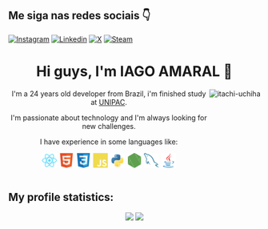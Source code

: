 ## Me siga nas redes sociais :point_down:
[![Instagram](https://img.shields.io/badge/Instagram-400090?style=for-the-badge&logo=instagram&logoColor=white)](https://instagram.com/iago_amaral01)
[![Linkedin](https://img.shields.io/badge/LinkedIn-0077B5?style=for-the-badge&logo=linkedin&logoColor=white)](https://linkedin.com/in/iago-amaral-2b868b1a4/)
[![X](https://img.shields.io/badge/Twitter-1DA1F2?style=for-the-badge&logo=twitter&logoColor=white)](https://x.com/IagoAmaral19)
[![Steam](https://img.shields.io/badge/Steam-000000?style=for-the-badge&logo=steam&logoColor=white)](https://steamcommunity.com/profiles/76561198984280607/)

<h1 align="center" >Hi guys, I'm IAGO AMARAL 👋</h1>
<div>
  <img align="right" alt="itachi-uchiha" height="160" src="https://media1.tenor.com/m/Lx9cYlI3mewAAAAC/lr-agl-goku-carnival.gif">
  <p align="center">I'm a 24 years old developer from Brazil, i'm finished study at <a href="https://unipacto.com.br/">UNIPAC</a>.</p>
  <p align="center">I'm passionate about technology and I'm always looking for new challenges.</p>
  <p align="center">I have experience in some languages like:</p>
  <div align="center">
    <img align="center" alt="React/React Native" height="30" src="https://raw.githubusercontent.com/devicons/devicon/master/icons/react/react-original.svg">
    <img align="center" alt="HTML5" height="30" src="https://raw.githubusercontent.com/devicons/devicon/master/icons/html5/html5-original.svg">
    <img align="center" alt="CSS3" height="30" src="https://raw.githubusercontent.com/devicons/devicon/master/icons/css3/css3-original.svg">
    <img align="center" alt="JavaScript" height="30" src="https://raw.githubusercontent.com/devicons/devicon/master/icons/javascript/javascript-plain.svg">
    <img align="center" alt="Python" height="30" src="https://raw.githubusercontent.com/devicons/devicon/master/icons/python/python-original.svg">
    <img align="center" alt="NodeJS" height="30" src="https://raw.githubusercontent.com/devicons/devicon/master/icons/nodejs/nodejs-plain.svg">
    <img align="center" alt="MySQL" height="30" src="https://raw.githubusercontent.com/devicons/devicon/master/icons/mysql/mysql-plain.svg">
    <img align="center" alt="Java" height="30" src="https://github.com/devicons/devicon/blob/master/icons/java/java-original.svg">
  </div>
</div>

<br>
<h2 align="left">My profile statistics:</h2>
<div align="center">
 <img height="180px" src="https://github-readme-stats-sigma-five.vercel.app/api?username=iagoamaral033&show_icons=true&theme=tokyonight&include_all_commits=true&count_private=true&hide_border=true&card_width=280"/>
 <img height="180px" src="https://github-readme-stats-sigma-five.vercel.app/api/top-langs/?username=iagoamaral033&layout=compact&langs_count=16&theme=tokyonight&hide_border=true&card_width=280"/><br>
</div>
